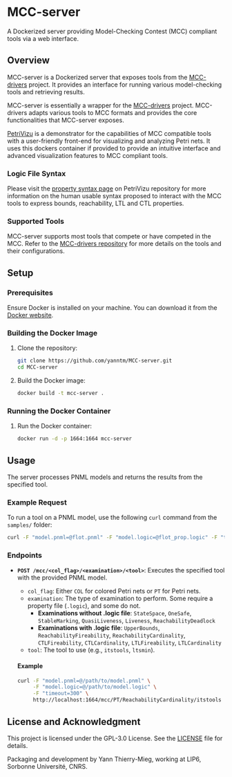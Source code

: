 # MCC-server

A Dockerized server providing Model-Checking Contest (MCC) compliant tools via a web interface.

## Overview

MCC-server is a Dockerized server that exposes tools from the [MCC-drivers](https://github.com/yanntm/MCC-drivers) project. It provides an interface for running various model-checking tools and retrieving results.

MCC-server is essentially a wrapper for the [MCC-drivers](https://github.com/yanntm/MCC-drivers) project. MCC-drivers adapts various tools to MCC formats and provides the core functionalities that MCC-server exposes.

[PetriVizu](https://github.com/yanntm/PetriVizu) is a demonstrator for the capabilities of MCC compatible tools with a user-friendly front-end for visualizing and analyzing Petri nets. It uses this dockers container if provided to provide an intuitive interface and advanced visualization features to MCC compliant tools.

### Logic File Syntax

Please visit the [property syntax page](https://github.com/yanntm/PetriVizu/blob/master/public/syntax.md) on PetriVizu repository for more information on the human usable syntax proposed to interact with the MCC tools to express bounds, reachability, LTL and CTL properties.

### Supported Tools

MCC-server supports most tools that compete or have competed in the MCC. Refer to the [MCC-drivers repository](https://github.com/yanntm/MCC-drivers) for more details on the tools and their configurations.

## Setup

### Prerequisites

Ensure Docker is installed on your machine. You can download it from the [Docker website](https://www.docker.com/products/docker-desktop).

### Building the Docker Image

1. Clone the repository:
   ```bash
   git clone https://github.com/yanntm/MCC-server.git
   cd MCC-server
   ```

2. Build the Docker image:
   ```bash
   docker build -t mcc-server .
   ```

### Running the Docker Container

1. Run the Docker container:
   ```bash
   docker run -d -p 1664:1664 mcc-server
   ```

## Usage

The server processes PNML models and returns the results from the specified tool.

### Example Request

To run a tool on a PNML model, use the following `curl` command from the `samples/` folder:
```bash
curl -F "model.pnml=@flot.pnml" -F "model.logic=@flot_prop.logic" -F "timeout=100" http://localhost:1664/mcc/PT/LTLCardinality/itstools
```

### Endpoints

- **`POST /mcc/<col_flag>/<examination>/<tool>`**: Executes the specified tool with the provided PNML model.
  - `col_flag`: Either `COL` for colored Petri nets or `PT` for Petri nets.
  - `examination`: The type of examination to perform. Some require a property file (`.logic`), and some do not.
    - **Examinations without .logic file**: `StateSpace`, `OneSafe`, `StableMarking`, `QuasiLiveness`, `Liveness`, `ReachabilityDeadlock`
    - **Examinations with .logic file**: `UpperBounds`, `ReachabilityFireability`, `ReachabilityCardinality`, `CTLFireability`, `CTLCardinality`, `LTLFireability`, `LTLCardinality`
  - `tool`: The tool to use (e.g., `itstools`, `ltsmin`).

  #### Example
  ```bash
  curl -F "model.pnml=@/path/to/model.pnml" \
       -F "model.logic=@/path/to/model.logic" \
       -F "timeout=300" \
       http://localhost:1664/mcc/PT/ReachabilityCardinality/itstools
  ```

## License and Acknowledgment

This project is licensed under the GPL-3.0 License. See the [LICENSE](LICENSE) file for details.

Packaging and development by Yann Thierry-Mieg, working at LIP6, Sorbonne Université, CNRS. 

